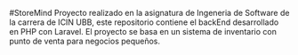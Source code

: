 #StoreMind
Proyecto realizado en la asignatura de Ingeneria de Software de la carrera de ICIN UBB, este repositorio contiene el backEnd desarrollado en PHP con Laravel. El proyecto se basa en un sistema de inventario con punto de venta para negocios pequeños.
